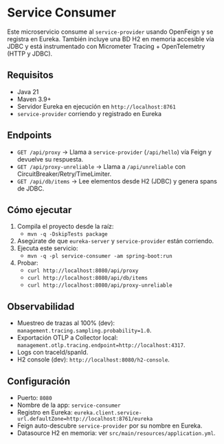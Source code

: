 # Service Consumer

Este microservicio consume al `service-provider` usando OpenFeign y se registra
en Eureka. También incluye una BD H2 en memoria accesible vía JDBC y está
instrumentado con Micrometer Tracing + OpenTelemetry (HTTP y JDBC).

## Requisitos

- Java 21
- Maven 3.9+
- Servidor Eureka en ejecución en `http://localhost:8761`
- `service-provider` corriendo y registrado en Eureka

## Endpoints

- `GET /api/proxy` → Llama a `service-provider` (`/api/hello`) vía Feign y
  devuelve su respuesta.
- `GET /api/proxy-unreliable` → Llama a `/api/unreliable` con
  CircuitBreaker/Retry/TimeLimiter.
- `GET /api/db/items` → Lee elementos desde H2 (JDBC) y genera spans de JDBC.

## Cómo ejecutar

1. Compila el proyecto desde la raíz:
    - `mvn -q -DskipTests package`
2. Asegúrate de que `eureka-server` y `service-provider` están corriendo.
3. Ejecuta este servicio:
    - `mvn -q -pl service-consumer -am spring-boot:run`
4. Probar:
    - `curl http://localhost:8080/api/proxy`
   - `curl http://localhost:8080/api/db/items`
   - `curl http://localhost:8080/api/proxy-unreliable`

## Observabilidad

- Muestreo de trazas al 100% (dev):
  `management.tracing.sampling.probability=1.0`.
- Exportación OTLP a Collector local:
  `management.otlp.tracing.endpoint=http://localhost:4317`.
- Logs con traceId/spanId.
- H2 console (dev): `http://localhost:8080/h2-console`.

## Configuración

- Puerto: `8080`
- Nombre de la app: `service-consumer`
- Registro en Eureka:
  `eureka.client.service-url.defaultZone=http://localhost:8761/eureka`
- Feign auto-descubre `service-provider` por su nombre en Eureka.
- Datasource H2 en memoria: ver `src/main/resources/application.yml`.
